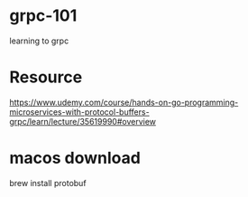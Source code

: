 # grpc-101
learning to grpc

# Resource

https://www.udemy.com/course/hands-on-go-programming-microservices-with-protocol-buffers-grpc/learn/lecture/35619990#overview


# macos download 

brew install protobuf
